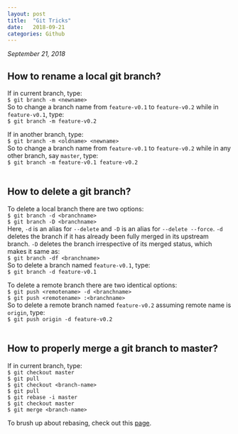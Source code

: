 ```yaml
---
layout: post
title:  "Git Tricks"
date:   2018-09-21
categories: Github
---
```


_September 21, 2018_



<h2>How to rename a local git branch?</h2>
  
If in current branch, type:  
`$ git branch -m <newname>`  
So to change a branch name from `feature-v0.1` to `feature-v0.2` while in `feature-v0.1`, type:  
`$ git branch -m feature-v0.2`  
  
If in another branch, type:  
`$ git branch -m <oldname> <newname>`  
So to change a branch name from `feature-v0.1` to `feature-v0.2` while in any other branch, say `master`, type:  
`$ git branch -m feature-v0.1 feature-v0.2`  
<br />

<h2>How to delete a git branch?</h2>
  
To delete a local branch there are two options:  
`$ git branch -d <branchname>`  
`$ git branch -D <branchname>`  
Here, `-d` is an alias for `--delete` and `-D` is an alias for `--delete --force`. `-d` deletes the branch 
if it has already been fully merged in its upstream branch. `-D` deletes the branch irrespective of its 
merged status, which makes it same as:  
`$ git branch -df <branchname>`  
So to delete a branch named `feature-v0.1`, type:  
`$ git branch -d feature-v0.1`  
  
To delete a remote branch there are two identical options:  
`$ git push <remotename> -d <branchname>`  
`$ git push <remotename> :<branchname>`  
So to delete a remote branch named `feature-v0.2` assuming remote name is `origin`, type:  
`$ git push origin -d feature-v0.2`  
<br />

<h2>How to properly merge a git branch to master?</h2>

If in current branch, type:  
`$ git checkout master`  
`$ git pull`  
`$ git checkout <branch-name>`  
`$ git pull`  
`$ git rebase -i master`  
`$ git checkout master`  
`$ git merge <branch-name>`  

To brush up about rebasing, check out this [page](https://git-scm.com/book/en/v2/Git-Branching-Rebasing).

<br />


